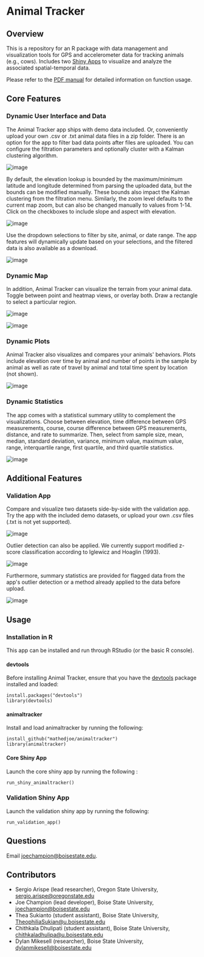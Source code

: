 # Animal Tracker

## Overview

This is a repository for an R package with data management and visualization tools for GPS and accelerometer data for tracking animals (e.g., cows). Includes two [Shiny Apps](https://shiny.rstudio.com/) to visualize and analyze the associated spatial-temporal data.

Please refer to the [PDF manual](https://github.com/mathedjoe/animaltracker/blob/master/animaltracker.pdf) for detailed information on function usage.

## Core Features

### Dynamic User Interface and Data

The Animal Tracker app ships with demo data included. Or, conveniently upload your own .csv or .txt animal data files in a zip folder. There is an option for the app to filter bad data points after files are uploaded. You can configure the filtration parameters and optionally cluster with a Kalman clustering algorithm.

![image](https://user-images.githubusercontent.com/5386960/118291424-723db580-b48c-11eb-9a31-00193f303aca.png)

By default, the elevation lookup is bounded by the maximum/minimum latitude and longitude determined from parsing the uploaded data, but the bounds can be modified manually. These bounds also impact the Kalman clustering from the filtration menu. Similarly, the zoom level defaults to the current map zoom, but can also be changed manually to values from 1-14. Click on the checkboxes to include slope and aspect with elevation.

![image](https://user-images.githubusercontent.com/37714689/70207613-86eb1b00-16e8-11ea-9d29-ee67a5fbaaea.png)

Use the dropdown selections to filter by site, animal, or date range. The app features will dynamically update based on your selections, and the filtered data is also available as a download.

![image](https://user-images.githubusercontent.com/37714689/70207658-b437c900-16e8-11ea-8e52-663f5b8cbc83.png)


### Dynamic Map

In addition, Animal Tracker can visualize the terrain from your animal data. Toggle between point and heatmap views, or overlay both. Draw a rectangle to select a particular region. 

![image](https://user-images.githubusercontent.com/37714689/70207764-ea754880-16e8-11ea-8277-3d1d17e4ae22.png)

![image](https://user-images.githubusercontent.com/37714689/70207817-0d9ff800-16e9-11ea-8766-6ef7ec09285c.png)


### Dynamic Plots

Animal Tracker also visualizes and compares your animals' behaviors. Plots include elevation over time by animal and number of points in the sample by animal as well as rate of travel by animal and total time spent by location (not shown).

![image](https://user-images.githubusercontent.com/37714689/52104155-602ef600-25a6-11e9-85ed-ec84b9712955.png)


### Dynamic Statistics

The app comes with a statistical summary utility to complement the visualizations. Choose between elevation, time difference between GPS measurements, course, course difference between GPS measurements, distance, and rate to summarize. Then, select from sample size, mean, median, standard deviation, variance, minimum value, maximum value, range, interquartile range, first quartile, and third quartile statistics. 

![image](https://user-images.githubusercontent.com/37714689/52104169-7d63c480-25a6-11e9-8060-c43f8359b3ae.png)

## Additional Features

### Validation App

Compare and visualize two datasets side-by-side with the validation app. Try the app with the included demo datasets, or upload your own .csv files (.txt is not yet supported).

![image](https://user-images.githubusercontent.com/37714689/70208596-3cb76900-16eb-11ea-8f9e-1009fe475b90.png)

Outlier detection can also be applied. We currently support modified z-score classification according to Iglewicz and Hoaglin (1993).

![image](https://user-images.githubusercontent.com/37714689/70208887-f3b3e480-16eb-11ea-9b1b-79cb525e0201.png)

Furthermore, summary statistics are provided for flagged data from the app's outlier detection or a method already applied to the data before upload.

![image](https://user-images.githubusercontent.com/37714689/70208924-0a5a3b80-16ec-11ea-8b75-b4c380e6615c.png)

## Usage

### Installation in R
This app can be installed and run through RStudio (or the basic R console).

#### devtools
Before installing Animal Tracker, ensure that you have the [devtools](https://github.com/r-lib/devtools) package installed and loaded:
```
install.packages("devtools") 
library(devtools)
```

#### animaltracker
Install and load animaltracker by running the following:
```
install_github("mathedjoe/animaltracker")
library(animaltracker) 
```
#### Core Shiny App
Launch the core shiny app by running the following :
```
run_shiny_animaltracker()
```
### Validation Shiny App
Launch the validation shiny app by running the following:
```
run_validation_app()
```

## Questions
Email [joechampion@boisestate.edu](mailto:joechampion@boisestate.edu).

## Contributors

* Sergio Arispe (lead researcher), Oregon State University, <sergio.arispe@oregonstate.edu>
* Joe Champion (lead developer), Boise State University, <joechampion@boisestate.edu>
* Thea Sukianto (student assistant), Boise State University, <TheophiliaSukian@u.boisestate.edu>
* Chithkala Dhulipati (student assistant), Boise State University, <chithkaladhulipa@u.boisestate.edu>
* Dylan Mikesell (researcher), Boise State University, <dylanmikesell@boisestate.edu>

